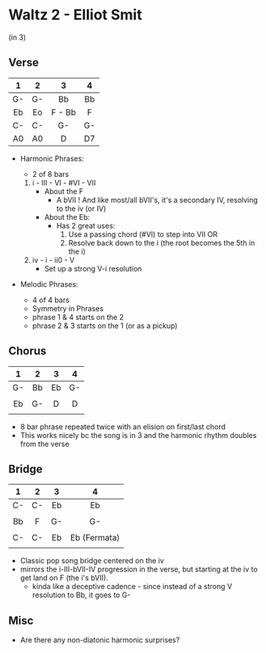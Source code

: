 Waltz 2 - Elliot Smit
============

(in 3)

## Verse

| 1 | 2 | 3 | 4 |
| :---: | :---: | :---: | :---: |
| G- | G- | Bb | Bb |
| Eb | Eo | F - Bb | F |
| C- | C- | G- | G- |
| A0 | A0 | D  | D7 |

- Harmonic Phrases:
    - 2 of 8 bars
    1. i - III - VI - #VI - VII
        - About the F
            - A bVII !  And like most/all bVII's, it's a secondary IV, resolving to the iv (or IV)  
        - About the Eb:
            - Has 2 great uses:
                1. Use a passing chord (#VI) to step into VII  OR
                2. Resolve back down to the i (the root becomes the 5th in the i)
    2. iv - i - ii0 - V
        - Set up a strong V-i resolution

- Melodic Phrases:
    - 4 of 4 bars
    - Symmetry in Phrases   
    - phrase 1 & 4 starts on the 2
    - phrase 2 & 3 starts on the 1 (or as a pickup)


## Chorus

| 1 | 2 | 3 | 4 |
| :---: | :---: | :---: | :---: |
| G- | Bb | Eb | G- |
|||||
| Eb | G- | D  | D |
|||||

- 8 bar phrase repeated twice with an elision on first/last chord
- This works nicely bc the song is in 3 and the harmonic rhythm doubles from the verse

## Bridge

| 1 | 2 | 3 | 4 |
| :---: | :---: | :---: | :---: |
| C- | C- | Eb | Eb |
|||||
| Bb | F  | G- | G- |
|||||
| C- | C- | Eb | Eb (Fermata) |
|||||

- Classic pop song bridge centered on the iv
- mirrors the i-III-bVII-IV progression in the verse, but starting at the iv to get land on F (the i's bVII).
    - kinda like a deceptive cadence - since instead of a strong V resolution to Bb, it goes to G-

## Misc
- Are there any non-diatonic harmonic surprises?

